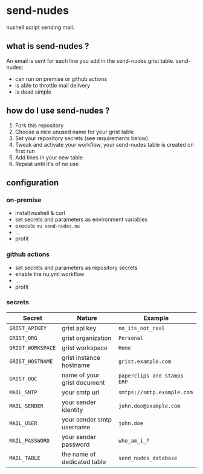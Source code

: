 # send-nudes
nushell script sending mail.

## what is send-nudes ? 
An email is sent for each line you add in the send-nudes grist table. 
send-nudes:
- can run on premise or github actions
- is able to throttle mail delivery
- is dead simple

## how do I use send-nudes ?
1. Fork this repository
2. Choose a nice unused name for your grist table
3. Set your repository secrets (see requirements below) 
4. Tweak and activate your workflow, your send-nudes table is created on first run 
5. Add lines in your new table 
6. Repeat until it's of no use

## configuration
### on-premise
- install nushell & curl
- set secrets and parameters as environment variables
- execute `nu send-nudes.nu`
- …
- profit

### github actions
- set secrets and parameters as repository secrets
- enable the nu.yml workflow 
- …
- profit

### secrets
| Secret            | Nature                      | Example                     |
| ----------------- | --------------------------- | --------------------------- |
| `GRIST_APIKEY`    | grist api key               | `no_its_not_real`           |
| `GRIST_ORG`       | grist organization          | `Personal`                  |
| `GRIST_WORKSPACE` | grist workspace             | `Home`                      |
| `GRIST_HOSTNAME`  | grist instance hostname     | `grist.example.com`         |
| `GRIST_DOC`       | name of your grist document | `paperclips and stamps ERP` |
| `MAIL_SMTP`       | your smtp url               | `smtps://smtp.example.com`  |
| `MAIL_SENDER`     | your sender identity        | `john.doe@example.com`      | 
| `MAIL_USER`       | your sender smtp username   | `john.doe`                  |
| `MAIL_PASSWORD`   | your sender password        | `who_am_i_?`                |
| `MAIL_TABLE`      | the name of dedicated table | `send_nudes_database`       |


